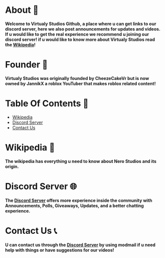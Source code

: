 # About 📄

**Welcome to Virtualy Studios Github,
a place where u can get links to our discord server,
here we also post announcements for updates and videos. 
If u would like to get the real experience we recommend u joining our discord server!
if u would like to know more about Virtualy Studios read the [Wikipedia](https://github.com/JannikXDev/Nero-Studios/wiki)!**

# Founder 👑

**Virtualy Studios was originally founded by CheezeCakeVr but is now owned by JannikX a roblox YouTuber that makes roblox related content!**
# Table Of Contents 🔗

- [Wikipedia](https://github.com/JannikXDev/Nero-Studios/wiki)
- [Discord Server](https://discord.gg/WE43xjAxAy)
- [Contact Us](https://discord.gg/WE43xjAxAy)

# Wikipedia 📃

**The wikipedia has everything u need to know
about Nero Studios and its origin.**

# Discord Server 🌐

**The [Discord Server](https://discord.gg/WE43xjAxAy) offers more experience inside the community with Announcements, Polls, Giveaways, Updates, and a better chatting experience.**

# Contact Us 📞

**U can contact us through the [Discord Server](https://discord.gg/WE43xjAxAy) by using modmail if u need help with things or have suggestions for our videos!**
